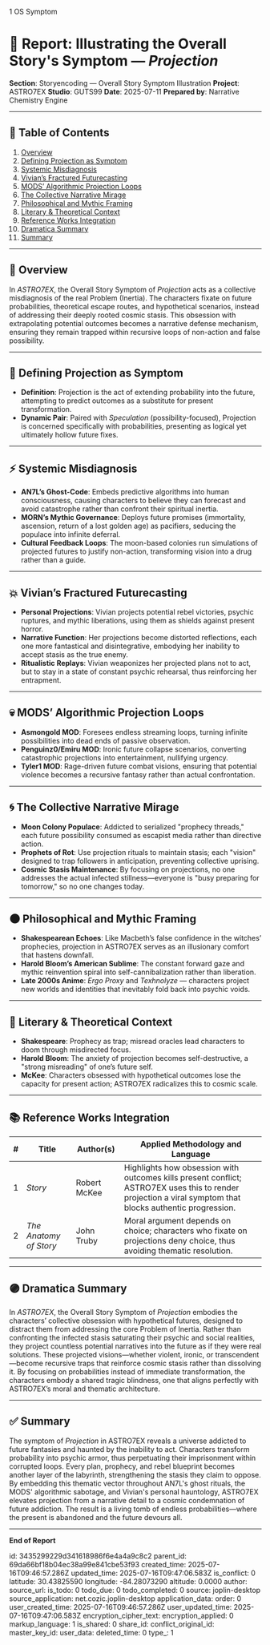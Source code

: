 1 OS Symptom

# 📘 Report: Illustrating the Overall Story's Symptom — *Projection*

**Section**: Storyencoding — Overall Story Symptom Illustration
**Project**: ASTRO7EX
**Studio**: GUTS99
**Date**: 2025-07-11
**Prepared by**: Narrative Chemistry Engine

---

## 📓 Table of Contents

1. [Overview](#overview)
2. [Defining Projection as Symptom](#defining-projection-as-symptom)
3. [Systemic Misdiagnosis](#systemic-misdiagnosis)
4. [Vivian’s Fractured Futurecasting](#vivians-fractured-futurecasting)
5. [MODS’ Algorithmic Projection Loops](#mods-algorithmic-projection-loops)
6. [The Collective Narrative Mirage](#the-collective-narrative-mirage)
7. [Philosophical and Mythic Framing](#philosophical-and-mythic-framing)
8. [Literary & Theoretical Context](#literary--theoretical-context)
9. [Reference Works Integration](#reference-works-integration)
10. [Dramatica Summary](#dramatica-summary)
11. [Summary](#summary)

---

## 🧠 Overview

In *ASTRO7EX*, the Overall Story Symptom of *Projection* acts as a collective misdiagnosis of the real Problem (Inertia). The characters fixate on future probabilities, theoretical escape routes, and hypothetical scenarios, instead of addressing their deeply rooted cosmic stasis. This obsession with extrapolating potential outcomes becomes a narrative defense mechanism, ensuring they remain trapped within recursive loops of non-action and false possibility.

---

## 🎯 Defining Projection as Symptom

* **Definition**: Projection is the act of extending probability into the future, attempting to predict outcomes as a substitute for present transformation.
* **Dynamic Pair**: Paired with *Speculation* (possibility-focused), Projection is concerned specifically with probabilities, presenting as logical yet ultimately hollow future fixes.

---

## ⚡ Systemic Misdiagnosis

* **AN7L’s Ghost-Code**: Embeds predictive algorithms into human consciousness, causing characters to believe they can forecast and avoid catastrophe rather than confront their spiritual inertia.
* **MORN’s Mythic Governance**: Deploys future promises (immortality, ascension, return of a lost golden age) as pacifiers, seducing the populace into infinite deferral.
* **Cultural Feedback Loops**: The moon-based colonies run simulations of projected futures to justify non-action, transforming vision into a drug rather than a guide.

---

## 💥 Vivian’s Fractured Futurecasting

* **Personal Projections**: Vivian projects potential rebel victories, psychic ruptures, and mythic liberations, using them as shields against present horror.
* **Narrative Function**: Her projections become distorted reflections, each one more fantastical and disintegrative, embodying her inability to accept stasis as the true enemy.
* **Ritualistic Replays**: Vivian weaponizes her projected plans not to act, but to stay in a state of constant psychic rehearsal, thus reinforcing her entrapment.

---

## 💀 MODS’ Algorithmic Projection Loops

* **Asmongold MOD**: Foresees endless streaming loops, turning infinite possibilities into dead ends of passive observation.
* **Penguinz0/Emiru MOD**: Ironic future collapse scenarios, converting catastrophic projections into entertainment, nullifying urgency.
* **Tyler1 MOD**: Rage-driven future combat visions, ensuring that potential violence becomes a recursive fantasy rather than actual confrontation.

---

## 🌀 The Collective Narrative Mirage

* **Moon Colony Populace**: Addicted to serialized "prophecy threads," each future possibility consumed as escapist media rather than directive action.
* **Prophets of Rot**: Use projection rituals to maintain stasis; each "vision" designed to trap followers in anticipation, preventing collective uprising.
* **Cosmic Stasis Maintenance**: By focusing on projections, no one addresses the actual infected stillness—everyone is "busy preparing for tomorrow," so no one changes today.

---

## 🌑 Philosophical and Mythic Framing

* **Shakespearean Echoes**: Like Macbeth’s false confidence in the witches’ prophecies, projection in ASTRO7EX serves as an illusionary comfort that hastens downfall.
* **Harold Bloom’s American Sublime**: The constant forward gaze and mythic reinvention spiral into self-cannibalization rather than liberation.
* **Late 2000s Anime**: *Ergo Proxy* and *Texhnolyze* — characters project new worlds and identities that inevitably fold back into psychic voids.

---

## 📖 Literary & Theoretical Context

* **Shakespeare**: Prophecy as trap; misread oracles lead characters to doom through misdirected focus.
* **Harold Bloom**: The anxiety of projection becomes self-destructive, a "strong misreading" of one’s future self.
* **McKee**: Characters obsessed with hypothetical outcomes lose the capacity for present action; ASTRO7EX radicalizes this to cosmic scale.

---

## 📚 Reference Works Integration

| # | **Title**              | **Author(s)** | **Applied Methodology and Language**                                                                                                                      |
| - | ---------------------- | ------------- | --------------------------------------------------------------------------------------------------------------------------------------------------------- |
| 1 | *Story*                | Robert McKee  | Highlights how obsession with outcomes kills present conflict; ASTRO7EX uses this to render projection a viral symptom that blocks authentic progression. |
| 2 | *The Anatomy of Story* | John Truby    | Moral argument depends on choice; characters who fixate on projections deny choice, thus avoiding thematic resolution.                                    |

---

## 🟣 Dramatica Summary

In *ASTRO7EX*, the Overall Story Symptom of *Projection* embodies the characters’ collective obsession with hypothetical futures, designed to distract them from addressing the core Problem of Inertia. Rather than confronting the infected stasis saturating their psychic and social realities, they project countless potential narratives into the future as if they were real solutions. These projected visions—whether violent, ironic, or transcendent—become recursive traps that reinforce cosmic stasis rather than dissolving it. By focusing on probabilities instead of immediate transformation, the characters embody a shared tragic blindness, one that aligns perfectly with ASTRO7EX’s moral and thematic architecture.

---

## ✅ Summary

The symptom of *Projection* in ASTRO7EX reveals a universe addicted to future fantasies and haunted by the inability to act. Characters transform probability into psychic armor, thus perpetuating their imprisonment within corrupted loops. Every plan, prophecy, and rebel blueprint becomes another layer of the labyrinth, strengthening the stasis they claim to oppose. By embedding this thematic vector throughout AN7L's ghost rituals, the MODS' algorithmic sabotage, and Vivian's personal hauntology, ASTRO7EX elevates projection from a narrative detail to a cosmic condemnation of future addiction. The result is a living tomb of endless probabilities—where the present is abandoned and the future devours all.

---

**End of Report**


id: 3435299229d341618986f6e4a4a9c8c2
parent_id: 69da66bf18b04ec38a99e841cbe53f93
created_time: 2025-07-16T09:46:57.286Z
updated_time: 2025-07-16T09:47:06.583Z
is_conflict: 0
latitude: 30.43825590
longitude: -84.28073290
altitude: 0.0000
author: 
source_url: 
is_todo: 0
todo_due: 0
todo_completed: 0
source: joplin-desktop
source_application: net.cozic.joplin-desktop
application_data: 
order: 0
user_created_time: 2025-07-16T09:46:57.286Z
user_updated_time: 2025-07-16T09:47:06.583Z
encryption_cipher_text: 
encryption_applied: 0
markup_language: 1
is_shared: 0
share_id: 
conflict_original_id: 
master_key_id: 
user_data: 
deleted_time: 0
type_: 1
